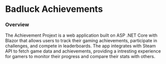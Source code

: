 # Badluck Achievements

<h3>Overview</h3>

The Achievement Projext is a web application built on ASP .NET Core with Blazor that allows users to track their gaming achievements, participate in challenges, and compete in leaderboards. The app integrates with Steam API to fetch game data and achievements, providing a intresting experience for gamers to monitor their progress and compare their stats with others.